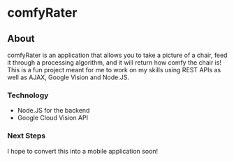 # comfyRater

## About
comfyRater is an application that allows you to take a picture of a chair, feed it through a processing algorithm, and it will return how comfy the chair is! This is a fun project meant for me to work on my skills using REST APIs as well as AJAX, Google Vision and Node.JS. 
### Technology
* Node.JS for the backend
* Google Cloud Vision API

### Next Steps

I hope to convert this into a mobile application soon! 
